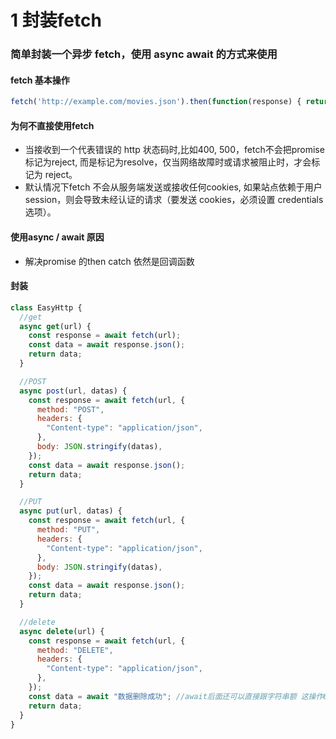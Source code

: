 # 1 封装fetch
### 简单封装一个异步 fetch，使用 async await 的方式来使用

#### fetch 基本操作

```js
fetch('http://example.com/movies.json').then(function(response) { return response.json();}).then(function(myJson) { console.log(myJson);});
```

#### 为何不直接使用fetch

-   当接收到一个代表错误的 http 状态码时,比如400, 500，fetch不会把promise 标记为reject, 而是标记为resolve，仅当网络故障时或请求被阻止时，才会标记为 reject。
-   默认情况下fetch 不会从服务端发送或接收任何cookies, 如果站点依赖于用户 session，则会导致未经认证的请求（要发送 cookies，必须设置 credentials 选项）。

#### 使用async / await 原因

-   解决promise 的then catch 依然是回调函数

#### 封装
```js
class EasyHttp {
  //get
  async get(url) {
    const response = await fetch(url);
    const data = await response.json();
    return data;
  }

  //POST
  async post(url, datas) {
    const response = await fetch(url, {
      method: "POST",
      headers: {
        "Content-type": "application/json",
      },
      body: JSON.stringify(datas),
    });
    const data = await response.json();
    return data;
  }

  //PUT
  async put(url, datas) {
    const response = await fetch(url, {
      method: "PUT",
      headers: {
        "Content-type": "application/json",
      },
      body: JSON.stringify(datas),
    });
    const data = await response.json();
    return data;
  }

  //delete
  async delete(url) {
    const response = await fetch(url, {
      method: "DELETE",
      headers: {
        "Content-type": "application/json",
      },
    });
    const data = await "数据删除成功"; //await后面还可以直接跟字符串额 这操作666...
    return data;
  }
}

```